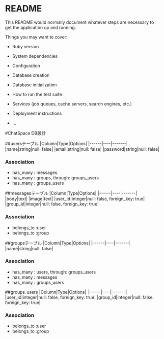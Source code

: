 # README

This README would normally document whatever steps are necessary to get the
application up and running.

Things you may want to cover:

* Ruby version

* System dependencies

* Configuration

* Database creation

* Database initialization

* How to run the test suite

* Services (job queues, cache servers, search engines, etc.)

* Deployment instructions

* ...

 #ChatSpace DB設計

 ##usersテーブル
|Column|Type|Options|
|------|----|-------|
|name|string|null: false|
|email|string|null: false|
|password|string|null: false|
### Association
- has_many : messages
- has_many : groups, through: groups_users
- has_many : groups_users


##messagesテーブル
|Column|Type|Options|
|------|----|-------|
|body|text|
|image|text|
|user_id|integer|null: false, foreign_key: true|
|group_id|integer|null: false, foreign_key: true|
### Association
- belongs_to :user
- belongs_to :group

##groupsテーブル
|Column|Type|Options|
|------|----|-------|
|name|string|null: false|
### Association
- has_many : users, through: groups_users
- has_many : messages
- has_many : groups_users

##groups_users
|Column|Type|Options|
|------|----|-------|
|user_id|integer|null: false, foreign_key: true|
|group_id|integer|null: false, foreign_key: true|
### Association
- belongs_to :user
- belongs_to :group







